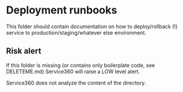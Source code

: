 # Deployment runbooks

This folder should contain documentation on how to deploy/rollback (!) 
service to production/staging/whatever else environment.

## Risk alert

If this folder is missing (or contains only boilerplate code, 
see DELETEME.md) Service360 will raise a LOW level alert.

Service360 does not analyze the content of the directory.